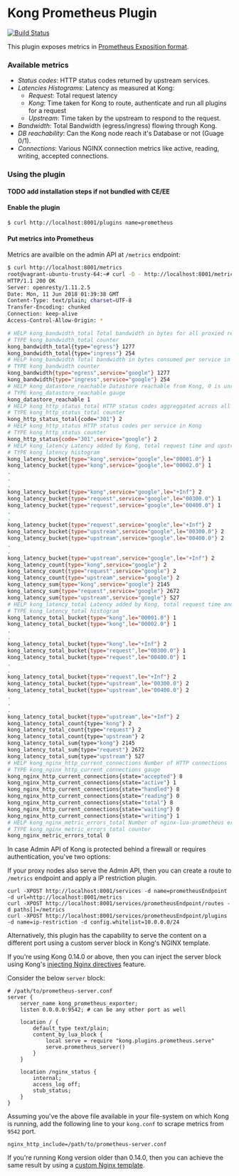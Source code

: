 # Kong Prometheus Plugin

[![Build Status][badge-travis-image]][badge-travis-url]

This plugin exposes metrics in [Prometheus Exposition format](https://github.com/prometheus/docs/blob/master/content/docs/instrumenting/exposition_formats.md).


### Available metrics
- *Status codes*: HTTP status codes returned by upstream services. 
- *Latencies Histograms*: Latency as measured at Kong:
   - *Request*: Total request latency 
   - *Kong*: Time taken for Kong to route, authenticate and run all plugins for a request
   - *Upstream*: Time taken by the upstream to respond to the request.
- *Bandwidth*: Total Bandwidth (egress/ingress) flowing through Kong.
- *DB reachability*: Can the Kong node reach it's Database or not (Guage 0/1).
- *Connections*: Various NGINX connection metrics like active, reading, writing,
  accepted connections.


### Using the plugin

#### TODO add installation steps if not bundled with CE/EE

#### Enable the plugin
```bash
$ curl http://localhost:8001/plugins name=prometheus
```

#### Put metrics into Prometheus
Metrics are availble on the admin API at `/metrics` endpoint:
```bash
$ curl http://localhost:8001/metrics
root@vagrant-ubuntu-trusty-64:~# curl -D - http://localhost:8001/metrics
HTTP/1.1 200 OK
Server: openresty/1.11.2.5
Date: Mon, 11 Jun 2018 01:39:38 GMT
Content-Type: text/plain; charset=UTF-8
Transfer-Encoding: chunked
Connection: keep-alive
Access-Control-Allow-Origin: *

# HELP kong_bandwidth_total Total bandwidth in bytes for all proxied requests in Kong
# TYPE kong_bandwidth_total counter
kong_bandwidth_total{type="egress"} 1277
kong_bandwidth_total{type="ingress"} 254
# HELP kong_bandwidth Total bandwidth in bytes consumed per service in Kong
# TYPE kong_bandwidth counter
kong_bandwidth{type="egress",service="google"} 1277
kong_bandwidth{type="ingress",service="google"} 254
# HELP kong_datastore_reachable Datastore reachable from Kong, 0 is unreachable
# TYPE kong_datastore_reachable gauge
kong_datastore_reachable 1
# HELP kong_http_status_total HTTP status codes aggreggated across all services in Kong
# TYPE kong_http_status_total counter
kong_http_status_total{code="301"} 2
# HELP kong_http_status HTTP status codes per service in Kong
# TYPE kong_http_status counter
kong_http_status{code="301",service="google"} 2
# HELP kong_latency Latency added by Kong, total request time and upstream latency for each service in Kong
# TYPE kong_latency histogram
kong_latency_bucket{type="kong",service="google",le="00001.0"} 1
kong_latency_bucket{type="kong",service="google",le="00002.0"} 1
.
.
.
kong_latency_bucket{type="kong",service="google",le="+Inf"} 2
kong_latency_bucket{type="request",service="google",le="00300.0"} 1
kong_latency_bucket{type="request",service="google",le="00400.0"} 1
.
.
kong_latency_bucket{type="request",service="google",le="+Inf"} 2
kong_latency_bucket{type="upstream",service="google",le="00300.0"} 2
kong_latency_bucket{type="upstream",service="google",le="00400.0"} 2
.
.
kong_latency_bucket{type="upstream",service="google",le="+Inf"} 2
kong_latency_count{type="kong",service="google"} 2
kong_latency_count{type="request",service="google"} 2
kong_latency_count{type="upstream",service="google"} 2
kong_latency_sum{type="kong",service="google"} 2145
kong_latency_sum{type="request",service="google"} 2672
kong_latency_sum{type="upstream",service="google"} 527
# HELP kong_latency_total Latency added by Kong, total request time and upstream latency aggreggated across all services in Kong
# TYPE kong_latency_total histogram
kong_latency_total_bucket{type="kong",le="00001.0"} 1
kong_latency_total_bucket{type="kong",le="00002.0"} 1
.
.
kong_latency_total_bucket{type="kong",le="+Inf"} 2
kong_latency_total_bucket{type="request",le="00300.0"} 1
kong_latency_total_bucket{type="request",le="00400.0"} 1
.
.
kong_latency_total_bucket{type="request",le="+Inf"} 2
kong_latency_total_bucket{type="upstream",le="00300.0"} 2
kong_latency_total_bucket{type="upstream",le="00400.0"} 2
.
.
.
kong_latency_total_bucket{type="upstream",le="+Inf"} 2
kong_latency_total_count{type="kong"} 2
kong_latency_total_count{type="request"} 2
kong_latency_total_count{type="upstream"} 2
kong_latency_total_sum{type="kong"} 2145
kong_latency_total_sum{type="request"} 2672
kong_latency_total_sum{type="upstream"} 527
# HELP kong_nginx_http_current_connections Number of HTTP connections
# TYPE kong_nginx_http_current_connections gauge
kong_nginx_http_current_connections{state="accepted"} 8
kong_nginx_http_current_connections{state="active"} 1
kong_nginx_http_current_connections{state="handled"} 8
kong_nginx_http_current_connections{state="reading"} 0
kong_nginx_http_current_connections{state="total"} 8
kong_nginx_http_current_connections{state="waiting"} 0
kong_nginx_http_current_connections{state="writing"} 1
# HELP kong_nginx_metric_errors_total Number of nginx-lua-prometheus errors
# TYPE kong_nginx_metric_errors_total counter
kong_nginx_metric_errors_total 0

```

In case Admin API of Kong is protected behind a firewall or requires
authentication, you've two options:

If your proxy nodes also serve the Admin API, then you can create a route
to `/metrics` endpoint and apply a IP restriction plugin.
```
curl -XPOST http://localhost:8001/services -d name=prometheusEndpoint -d url=http://localhost:8001/metrics
curl -XPOST http://localhost:8001/services/prometheusEndpoint/routes -d paths[]=/metrics
curl -XPOST http://localhost:8001/services/prometheusEndpoint/plugins -d name=ip-restriction -d config.whitelist=10.0.0.0/24
```

Alternatively, this plugin has the capability to serve the content on a
different port using a custom server block in Kong's NGINX template.

If you're using Kong 0.14.0 or above, then you can inject the server block
using Kong's [injecting Nginx directives](https://docs.konghq.com/0.14.x/configuration/#injecting-nginx-directives) 
feature.

Consider the below `server` block:

```
# /path/to/prometheus-server.conf
server {
    server_name kong_prometheus_exporter;
    listen 0.0.0.0:9542; # can be any other port as well

    location / {
        default_type text/plain;
        content_by_lua_block {
            local serve = require "kong.plugins.prometheus.serve"
            serve.prometheus_server()
        }
    }

    location /nginx_status {
        internal;
        access_log off;
        stub_status;
    }
}
```

Assuming you've the above file available in your file-system on which
Kong is running, add the following line to your `kong.conf` to scrape metrics
from `9542` port.

```
nginx_http_include=/path/to/prometheus-server.conf
```

If you're running Kong version older than 0.14.0, then you can achieve the
same result by using a
[custom Nginx template](https://docs.konghq.com/0.14.x/configuration/#custom-nginx-templates-embedding-kong).


[badge-travis-url]: https://travis-ci.com/Kong/kong-plugin-prometheus/branches
[badge-travis-image]: https://travis-ci.com/Kong/kong-plugin-prometheus.svg
